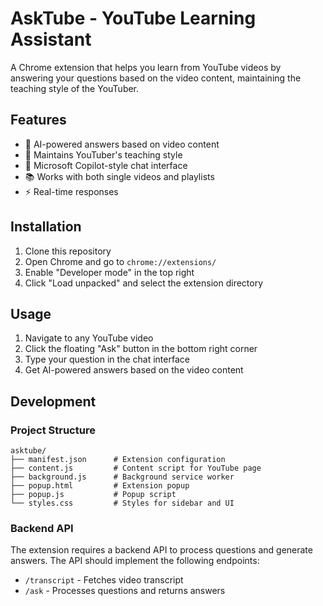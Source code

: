 # AskTube - YouTube Learning Assistant

A Chrome extension that helps you learn from YouTube videos by answering your questions based on the video content, maintaining the teaching style of the YouTuber.

## Features

- 🤖 AI-powered answers based on video content
- 🎯 Maintains YouTuber's teaching style
- 💬 Microsoft Copilot-style chat interface
- 📚 Works with both single videos and playlists
- ⚡ Real-time responses

## Installation

1. Clone this repository
2. Open Chrome and go to `chrome://extensions/`
3. Enable "Developer mode" in the top right
4. Click "Load unpacked" and select the extension directory

## Usage

1. Navigate to any YouTube video
2. Click the floating "Ask" button in the bottom right corner
3. Type your question in the chat interface
4. Get AI-powered answers based on the video content

## Development

### Project Structure

```
asktube/
├── manifest.json      # Extension configuration
├── content.js         # Content script for YouTube page
├── background.js      # Background service worker
├── popup.html         # Extension popup
├── popup.js           # Popup script
└── styles.css         # Styles for sidebar and UI
```

### Backend API

The extension requires a backend API to process questions and generate answers. The API should implement the following endpoints:

- `/transcript` - Fetches video transcript
- `/ask` - Processes questions and returns answers

